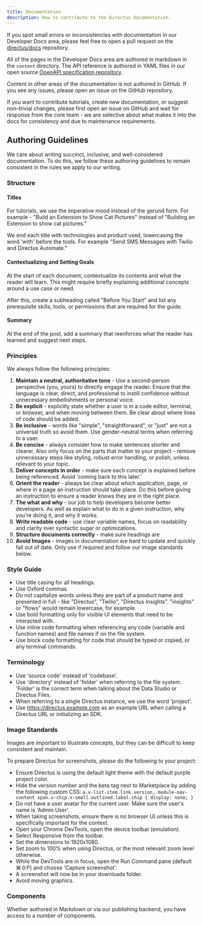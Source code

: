 ```yaml
---
title: Documentation
description: How to contribute to the Directus documentation.
---
```


If you spot small errors or inconsistencies with documentation in our Developer Docs area, please feel free to open a pull request on the [directus/docs](https://github.com/directus/docs) repository. 

All of the pages in the Developer Docs area are authored in markdown in the `content` directory. The API reference is authored in YAML files in our open source [OpenAPI specification repository](https://github.com/directus/openapi).

Content in other areas of the documentation is not authored in GitHub. If you see any issues, please open an issue on the GitHub repository. 

If you want to contribute tutorials, create new documentation, or suggest non-trivial changes, please first open an issue on GitHub and wait for response from the core team - we are selective about what makes it into the docs for consistency and due to maintenance requirements.

## Authoring Guidelines

We care about writing succinct, inclusive, and well-considered documentation. To do this, we follow these authoring guidelines to remain consistent in the rules we apply to our writing. 

### Structure

#### Titles

For tutorials, we use the imperative mood instead of the gerund form. For example - "Build an Extension to Show Cat Pictures" instead of "Building an Extension to show cat pictures." 

We end each title with technologies and product used, lowercasing the word 'with' before the tools. For example "Send SMS Messages with Twilio and Directus Automate."

#### Contextualizing and Setting Goals

At the start of each document, contextualize its contents and what the reader will learn. This might require briefly explaining additional concepts around a use case or need. 

After this, create a subheading called "Before You Start" and list any prerequisite skills, tools, or permissions that are required for the guide.

#### Summary

At the end of the post, add a summary that reenforces what the reader has learned and suggest next steps. 

### Principles

We always follow the following principles: 

1. **Maintain a neutral, authoritative tone** - Use a second-person perspective (you, yours) to directly engage the reader. Ensure that the language is clear, direct, and professional to instill confidence without unnecessary embellishments or personal voice.
2. **Be explicit** - explicitly state whether a user is in a code editor, terminal, or browser, and when moving between them. Be clear about where lines of code should be added.
3. **Be inclusive** - words like "simple", "straightforward", or "just" are not a universal truth so avoid them. Use gender-neutral terms when referring to a user.
4. **Be concise** - always consider how to make sentences shorter and clearer. Also only focus on the parts that matter to your project - remove unnecessary steps like styling, robust error handling, or polish, unless relevant to your topic.
5. **Deliver concepts in order** - make sure each concept is explained before being referenced. Avoid 'coming back to this later.'
6. **Orient the reader** - always be clear about which application, page, or where in a page an instruction should take place. Do this before giving an instruction to ensure a reader knows they are in the right place.
7. **The what and why** - our job to help developers become better developers. As well as explain what to do in a given instruction, why you're doing it, and why it works.
8. **Write readable code** - use clear variable names, focus on readability and clarity over syntactic sugar or optimizations.
9. **Structure documents correctly** - make sure headings are 
10. **Avoid Images** - images in documentation are hard to update and quickly fall out of date. Only use if required and follow our image standards below. 

### Style Guide

* Use title casing for all headings. 
* Use Oxford commas.
* Do not capitalize words unless they are part of a product name and presented in full - like "Directus", "Twilio", "Directus Insights". "insights" or "flows" would remain lowercase, for example. 
* Use bold formatting only for visible UI elements that need to be interacted with.
* Use inline code formatting when referencing any code (variable and function names) and file names if on the file system.
* Use block code formatting for code that should be typed or copied, or any terminal commands. 

### Terminology

* Use 'source code' instead of 'codebase'.
* Use 'directory' instead of 'folder' when referring to the file system. 'Folder' is the correct term when talking about the Data Studio or Directus Files. 
* When referring to a single Directus instance, we use the word 'project'. 
* Use https://directus.example.com as an example URL when calling a Directus URL or initializing an SDK. 

### Image Standards

Images are important to illustrate concepts, but they can be difficult to keep consistent and maintain. 

To prepare Directus for screenshots, please do the following to your project: 

* Ensure Directus is using the default light theme with the default purple project color.
* Hide the version number and the beta tag next to Marketplace by adding the following custom CSS: `a.v-list-item.link.version, module-nav-content span.v-chip.x-small.outlined.label.chip { display: none; }`
* Do not have a user avatar for the current user. Make sure the user's name is 'Admin User'. 
* When taking screenshots, ensure there is no browser UI unless this is specifically important for the context. 
* Open your Chrome DevTools, open the device toolbar (emulation).
* Select Responsive from the toolbar. 
* Set the dimensions to 1920x1080.
* Set zoom to 100% when using Directus, or the most relevant zoom level otherwise. 
* While the DevTools are in focus, open the Run Command pane (default ⌘⇧P) and choose 'Capture screenshot'. 
* A screenshot will now be in your downloads folder.
* Avoid moving graphics.

### Components

Whether authored in Markdown or via our publishing backend, you have access to a number of components. 
